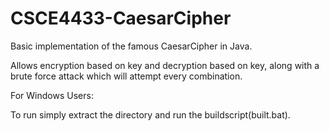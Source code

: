 # CSCE4433-CaesarCipher
Basic implementation of the famous CaesarCipher in Java.

Allows encryption based on key and decryption based on key, along with a brute force attack which will attempt every combination.

For Windows Users:

To run simply extract the directory and run the buildscript(built.bat).
